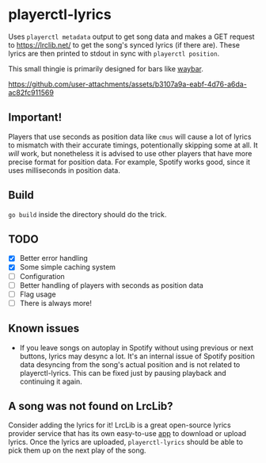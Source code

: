 # playerctl-lyrics
Uses `playerctl metadata` output to get song data and makes a GET request to https://lrclib.net/ to get the song's synced lyrics (if there are). These lyrics are then printed to stdout in sync with `playerctl position`.

This small thingie is primarily designed for bars like [waybar](https://github.com/Alexays/Waybar).

https://github.com/user-attachments/assets/b3107a9a-eabf-4d76-a6da-ac82fc911569

## Important!
Players that use seconds as position data like `cmus` will cause a lot of lyrics to mismatch with their accurate timings, potentionally skipping some at all. It *will* work, but nonetheless it is advised to use other players that have more precise format for position data. For example, Spotify works good, since it uses milliseconds in position data.

## Build
`go build` inside the directory should do the trick.

## TODO
- [x] Better error handling
- [x] Some simple caching system
- [ ] Configuration
- [ ] Better handling of players with seconds as position data
- [ ] Flag usage
- [ ] There is always more!

## Known issues
- If you leave songs on autoplay in Spotify without using previous or next buttons, lyrics may desync a lot. It's an internal issue of Spotify position data desyncing from the song's actual position and is not related to playerctl-lyrics. This can be fixed just by pausing playback and continuing it again.

## A song was not found on LrcLib?
Consider adding the lyrics for it! LrcLib is a great open-source lyrics provider service that has its own easy-to-use [app](https://github.com/tranxuanthang/lrcget) to download or upload lyrics. Once the lyrics are uploaded, `playerctl-lyrics` should be able to pick them up on the next play of the song.